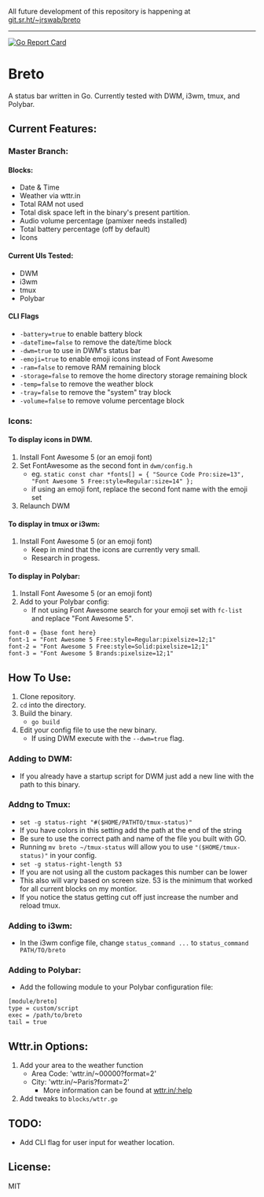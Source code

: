 All future development of this repository is happening at [git.sr.ht/~jrswab/breto](https://git.sr.ht/~jrswab/breto)

---

[![Go Report Card](https://goreportcard.com/badge/github.com/jrswab/breto)](https://goreportcard.com/report/github.com/jrswab/breto)
# Breto
A status bar written in Go.
Currently tested with DWM, i3wm, tmux, and Polybar.

## Current Features:
### Master Branch:
#### Blocks:
- Date & Time
- Weather via wttr.in
- Total RAM not used
- Total disk space left in the binary's present partition.
- Audio volume percentage (pamixer needs installed)
- Total battery percentage (off by default)
- Icons
#### Current UIs Tested:
- DWM
- i3wm
- tmux
- Polybar

#### CLI Flags
- `-battery=true` to enable battery block
- `-dateTime=false` to remove the date/time block
- `-dwm=true` to use in DWM's status bar
- `-emoji=true` to enable emoji icons instead of Font Awesome
- `-ram=false` to remove RAM remaining block
- `-storage=false` to remove the home directory storage remaining block
- `-temp=false` to remove the weather block
- `-tray=false` to remove the "system" tray block
- `-volume=false` to remove volume percentage block

### Icons:
#### To display icons in DWM.
1. Install Font Awesome 5 (or an emoji font)
2. Set FontAwesome as the second font in `dwm/config.h`
   - eg. `static const char *fonts[] = { "Source Code Pro:size=13", "Font Awesome 5 Free:style=Regular:size=14" };`
   - if using an emoji font, replace the second font name with the emoji set
3. Relaunch DWM

#### To display in tmux or i3wm:
1. Install Font Awesome 5 (or an emoji font)
   - Keep in mind that the icons are currently very small.
   - Research in progess.

#### To display in Polybar:
1. Install Font Awesome 5 (or an emoji font)
2. Add to your Polybar config:
   - If not using Font Awesome search for your emoji set with `fc-list` and replace "Font Awesome 5".
```
font-0 = {base font here}
font-1 = "Font Awesome 5 Free:style=Regular:pixelsize=12;1"
font-2 = "Font Awesome 5 Free:style=Solid:pixelsize=12;1"
font-3 = "Font Awesome 5 Brands:pixelsize=12;1"
```

## How To Use:
1. Clone repository.
2. `cd` into the directory.
3. Build the binary.
   - `go build`
4. Edit your config file to use the new binary.
   - If using DWM execute with the `--dwm=true` flag.

### Adding to DWM:
- If you already have a startup script for DWM just add a new line with the path to this binary.

### Addng to Tmux:
- `set -g status-right "#($HOME/PATHTO/tmux-status)"`
 - If you have colors in this setting add the path at the end of the string
 - Be sure to use the correct path and name of the file you built with GO.
 - Running `mv breto ~/tmux-status` will allow you to use `"($HOME/tmux-status)"` in your config.
- `set -g status-right-length 53`
 - If you are not using all the custom packages this number can be lower
 - This also will vary based on screen size. 53 is the minimum that worked for all current blocks on my montior.
 - If you notice the status getting cut off just increase the number and reload tmux.

### Adding to i3wm:
- In the i3wm confige file, change `status_command ...` to `status_command PATH/TO/breto`

### Adding to Polybar:
- Add the following module to your Polybar configuration file:
```
[module/breto]
type = custom/script
exec = /path/to/breto
tail = true
```

## Wttr.in Options:
1. Add your area to the weather function
   - Area Code: 'wttr.in/~00000?format=2' 
   - City: 'wttr.in/~Paris?format=2'
	 - More information can be found at [wttr.in/:help](https://wttr.in/:help)
2. Add tweaks to `blocks/wttr.go`

## TODO:
- Add CLI flag for user input for weather location.

## License:
MIT
